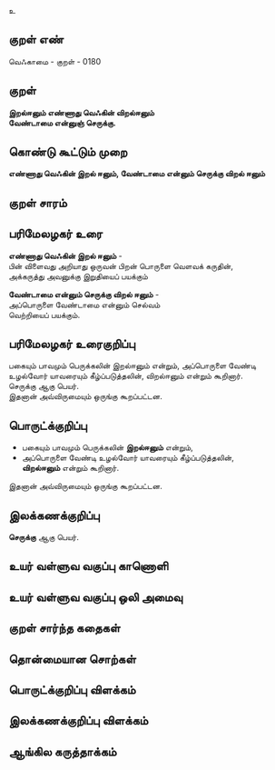 உ

## குறள் எண் 

வெஃகாமை - குறள் - 0180  

## குறள் 

**இறல்ஈனும் எண்ணாது வெஃகின் விறல்ஈனும்  
வேண்டாமை என்னுஞ் செருக்கு.** 

## கொண்டு கூட்டும் முறை

**எண்ணாது வெஃகின் இறல் ஈனும், வேண்டாமை என்னும் செருக்கு விறல் ஈனும்**

## குறள் சாரம் 


## பரிமேலழகர் உரை

**எண்ணாது வெஃகின் இறல் ஈனும்** -  
பின் விளைவது அறியாது ஒருவன் பிறன் பொருளை வெளவக் கருதின்,  
அக்கருத்து அவனுக்கு இறுதியைப் பயக்கும்  

**வேண்டாமை என்னும் செருக்கு விறல் ஈனும்** -  
அப்பொருளை வேண்டாமை என்னும் செல்வம்  
வெற்றியைப் பயக்கும்.  

## பரிமேலழகர் உரைகுறிப்பு   

பகையும் பாவமும் பெருக்கலின் இறல்ஈனும் என்றும், அப்பொருளை வேண்டி உழல்வோர் யாவரையும் கீழ்ப்படுத்தலின், விறல்ஈனும் என்றும் கூறினார்.  
செருக்கு ஆகு பெயர்.  
இதனான் அவ்விருமையும் ஒருங்கு கூறப்பட்டன.  

## பொருட்க்குறிப்பு 

* பகையும் பாவமும் பெருக்கலின் **இறல்ஈனும்** என்றும்,  
* அப்பொருளை வேண்டி உழல்வோர் யாவரையும் கீழ்ப்படுத்தலின்,  
**விறல்ஈனும்** என்றும் கூறினார்.  

இதனான் அவ்விருமையும் ஒருங்கு கூறப்பட்டன.  

## இலக்கணக்குறிப்பு  

**செருக்கு** ஆகு பெயர்.  

## உயர் வள்ளுவ வகுப்பு காணொளி


## உயர் வள்ளுவ வகுப்பு ஒலி அமைவு 

 
## குறள் சார்ந்த கதைகள் 


## தொன்மையான சொற்கள்


## பொருட்க்குறிப்பு விளக்கம்


## இலக்கணக்குறிப்பு விளக்கம்


## ஆங்கில கருத்தாக்கம் 


